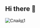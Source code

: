 ## Hi there 👋
![Слайд1](https://github.com/user-attachments/assets/80fb2fd2-48ae-40e8-8084-aadde1b234ed)
